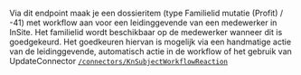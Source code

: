 Via dit endpoint maak je een dossieritem (type Familielid mutatie (Profit) / -41) met workflow aan voor een leidinggevende van een medewerker in InSite. Het familielid wordt beschikbaar op de medewerker wanneer dit is goedgekeurd. Het goedkeuren hiervan is mogelijk via een handmatige actie van de leidinggevende, automatisch actie in de workflow of het gebruik van UpdateConnector [`/connectors/KnSubjectWorkflowReaction`](../../api-specs/nl/Dossiers%20en%20bijlagen%20en%20workflows#post-/connectors/KnSubjectWorkflowReaction)